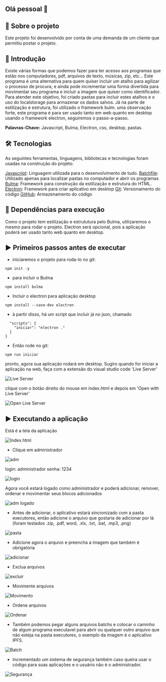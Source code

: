 ## Olá pessoal 👋


## 📑 Sobre o projeto
  Este projeto foi desenvolvido por conta de uma demanda de um cliente que permitiu postar o projeto.
  
##  📰 Introdução

  Existe várias formas que podemos fazer para ter acesso aos programas que estão nos computadores, pdf, arquivos de texto, músicas, zip, etc... Este programa é uma alternativa para quem quiser incluir um atalho para agilizar o processo de procura, e ainda pode incrementar uma forma divertida para movimentar seu programa e incluir a imagem que quiser como identificador. Para atender este objetivo, foi criado pastas para incluir estes atalhos e o uso do localstorage para armazenar os dados salvos. Já na parte de estilização e estrutura, foi utilizado o framework bulm. uma observação forte, este programa é para ser usado tanto em web quanto em desktop usando o framework electron, seguiremos o passo-a-passo.
  
__Palavras-Chave:__ Javascript, Bulma, Electron, css, desktop, pastas.

## 🛠️ Tecnologias

As seguintes ferramentas, linguagens, bibliotecas e tecnologias foram usadas na construção do projeto:

[Javascript](https://www.javascript.com/): Linguagem utilizada para o desenvolvimento de tudo.
[Batchfile](https://en.wikipedia.org/wiki/Batch_file): Utilizado apenas para localizar pastas no computador e abrir os programas
[Bulma](https://bulma.io/): Framework para construção da estilização e estrutura do HTML.
[Electron](https://electronjs.org/pt/): Framework para criar aplicativo em desktop
[Git](https://git-scm.com/): Versionamento do código
[GitHub](https://github.com/): Armazenamento do código

## 🚧 Dependências para execução

Como o projeto tem estilização e estrututura pelo Bulma, utilizaremos o mesmo para rodar o projeto. Electron será opcional, pois a aplicação poderá ser usado tanto web quanto em desktop.

## ▶️ Primeiros passos antes de executar

* iniciaremos o projeto para roda-lo no git:
```
npm init -y
```
* para incluir o Bulma
```
npm install bulma
```
* Incluir o electron para aplicação desktop
```
npm install --save-dev electron
```
* à partir disso, há um script que incluir já no json, chamado 
``` {
  "scripts": {
    "iniciar": "electron ."
  }
} 
```
* Então rode no git:
```
npm run iniciar
```
pronto, agora sua aplicação rodará em desktop.
Sugiro quando for iniciar a aplicação na web, faça com a extensão do visual studio code 'Live Server'

![Live Server](https://user-images.githubusercontent.com/92820414/214518289-5aaaf1ef-eee4-4bd4-94fd-0f67b8b690c1.png)

clique com o botão direito do mouse em index.html e depois em 'Open with Live Server'

![Open Live Server](https://user-images.githubusercontent.com/92820414/214518564-204eb4fb-a111-4083-b419-5cc1d8d801b7.png)

## ▶️ Executando a aplicação

Está é a tela da aplicação

![Index.html](https://user-images.githubusercontent.com/92820414/214522266-03905564-e6aa-442c-975e-23a60541fe58.png)

* Clique em administrador

![adm](https://user-images.githubusercontent.com/92820414/214522482-936efbe5-4fea-4bf3-b0bc-d5e4817dc5ec.png)

login: administrador
senha: 1234

![login](https://user-images.githubusercontent.com/92820414/214522714-e0a16aa1-9d81-4bac-91a0-16f04e3aec8b.png)

Agora você estará logado como administrador e poderá adicionar, remover, ordenar e movimentar seus blocos adicionados

![adm logado](https://user-images.githubusercontent.com/92820414/214522797-1e2cdbba-9ba5-4bcd-80ec-8c4e13fbf901.png)

* Antes de adicionar, o aplicativo estará sincronizado com a pasta executores, então adicione o arquivo que gostaria de adicionar por lá (foram testados .zip, .pdf, word, .xlx, .txt, .bat, .mp3, .png)

![pasta](https://user-images.githubusercontent.com/92820414/214525583-6264df53-b759-446e-ac98-8ff553a8e6db.gif)

* Adicione agora o arquivo e preencha a imagem que também é obrigatória

![adicionar](https://user-images.githubusercontent.com/92820414/214526463-a5e7a928-4656-4509-94df-1c3bbb6ca4e7.gif)

* Exclua arquivos

![excluir](https://user-images.githubusercontent.com/92820414/214527556-1fd834e5-2731-44f7-8cf1-04368aca92a7.gif)

* Movimente arquivos

![Movimento](https://user-images.githubusercontent.com/92820414/214527700-829994c0-c02b-4470-8eb7-8c51e8545a84.gif)

* Ordene arquivos

![Ordenar](https://user-images.githubusercontent.com/92820414/214527843-e26c67ed-bf82-4ae0-af7b-3bf35e5810cc.gif)

* Também podemos pegar alguns arquivos batchs e colocar o caminho de algum programa executavel para abrir ou qualquer outro arquivo que não esteja na pasta executores, o exemplo da imagem é o aplicativo IPFS.

![Batch](https://user-images.githubusercontent.com/92820414/214529669-66478308-6ec5-4db4-80e4-8a3d2cc491b2.gif)

* Incrementado um sistema de segurança também caso queira usar o código para suas aplicações e o usuário não é o administrador.

![Segurança](https://user-images.githubusercontent.com/92820414/214529995-27ac5be3-7b9a-4c58-866f-e74ce377f97f.gif)
